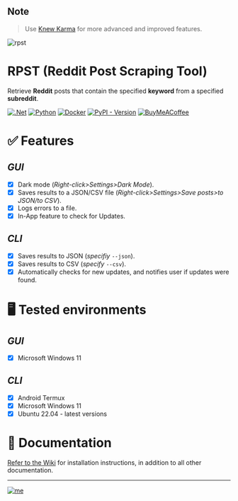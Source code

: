 
## Note

> Use [Knew Karma](https://pypi.org/project/knewkarma) for more advanced and improved features.

![rpst](https://github.com/bellingcat/reddit-post-scraping-tool/assets/74001397/b9ec50b2-d2cb-419f-b8f0-d170b0630875)

# RPST (Reddit Post Scraping Tool)

Retrieve **Reddit** posts that contain the specified **keyword** from a specified **subreddit**.

[![.Net](https://img.shields.io/badge/Visual%20Basic%20.NET-5C2D91?style=flat&logo=.net&logoColor=white)](https://github.com/search?q=repo%3Abellingcat%2Freddit-post-scraping-tool++language%3A%22Visual+Basic+.NET%22&type=code) [![Python](https://img.shields.io/badge/Python-3670A0?style=flat&logo=python&logoColor=ffdd54)](https://github.com/search?q=repo%3Abellingcat%2Freddit-post-scraping-tool++language%3APython&type=code) [![Docker](https://img.shields.io/badge/Dockefile-%230db7ed.svg?style=flat&logo=docker&logoColor=white)](https://github.com/search?q=repo%3Abellingcat%2Freddit-post-scraping-tool++language%3ADockerfile&type=code) [![PyPI - Version](https://img.shields.io/pypi/v/reddit-post-scraping-tool?style=flat&logo=pypi&logoColor=ffdd54&label=PyPI&labelColor=3670A0&color=3670A0)](https://pypi.org/project/reddit-post-scraping-tool)  [![BuyMeACoffee](https://img.shields.io/badge/Buy%20Me%20a%20Coffee-ffdd00?style=flat&logo=buy-me-a-coffee&logoColor=black)](https://buymeacoffee.com/_rly0nheart)

# ✅ Features

## *GUI*

- [x] Dark mode (*Right-click>Settings>Dark Mode*).
- [x] Saves results to a JSON/CSV file (*Right-click>Settings>Save posts>to JSON/to CSV*).
- [x] Logs errors to a file.
- [x] In-App feature to check for Updates.

## *CLI*

- [x] Saves results to JSON (*specifiy* `--json`).
- [x] Saves results to CSV (*specify* `--csv`).
- [x] Automatically checks for new updates, and notifies user if updates were found.

# 🖥️ Tested environments

## *GUI*

- [x] Microsoft Windows 11

## *CLI*

- [x] Android Termux
- [x] Microsoft Windows 11
- [x] Ubuntu 22.04 - latest versions

# 📖 Documentation

[Refer to the Wiki](https://github.com/bellingcat/reddit-post-scraping-tool/wiki) for installation instructions, in
addition to all other documentation.

***
[![me](https://github.com/bellingcat/knewkarma/assets/74001397/efd19c7e-9840-4969-b33c-04087e73e4da)](https://about.me/rly0nheart)
